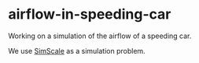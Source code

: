 # airflow-in-speeding-car
Working on a simulation of the airflow of a speeding car.

We use [SimScale][simscale] as a simulation problem.

[simscale]: https://www.simscale.com
